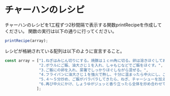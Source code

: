 # チャーハンのレシピ

チャーハンのレシピを1工程ずつ2秒間隔で表示する関数printRecipeを作成してください。
関数の実行は以下の通りに行ってください。

```javascript
printRecipe(array);
```

レシピが格納されている配列は以下のように宣言すること。

```javascript
const array = ["1.ねぎはみじん切りにする。焼豚は１ｃｍ角に切る。卵は溶きほぐしておく。",
               "2.ボウルにご飯、油大さじ１を入れ、しゃもじなどでご飯をほぐす。",
               "3.ご飯にの卵を入れ、菜箸でしっかりほぐしながら混ぜる。",
               "4.フライパンに油大さじ１を強火で熱し、十分に温まったら中火にし、ご飯を入れ木べらなどでご飯を全体に広げる。ご飯をつぶさないよう、木べらを寝かせて小刻みに動かすようにして炒める。途中、木べらでご飯の上下を返す（あおらずに、木べらで上下を返すようにするとよい）。",
               "5.４～５分炒め、ご飯がパラパラしてきたら、ねぎ、チャーシューを加えて炒め合わせる。全体が混ざったらいったん火を止め、フライパンの真ん中を空け、しょうゆを加える。",
               "6.再び中火にかけ、しょうゆがジュッと香り立ったら全体を炒め合わせて塩、こしょうで味を調える。"
              ];
```
<!-- setTimeoutのメソッドを使用しなさい -->